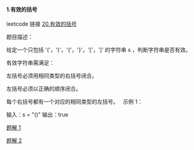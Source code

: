 
#### 1.有效的括号

leetcode 链接 [20.有效的括号](https://leetcode.cn/problems/valid-parentheses/)

题目描述：

给定一个只包括 '('，')'，'{'，'}'，'['，']' 的字符串 s ，判断字符串是否有效。

有效字符串需满足：

左括号必须用相同类型的右括号闭合。

左括号必须以正确的顺序闭合。

每个右括号都有一个对应的相同类型的左括号。
 
示例 1：

输入：s = "()"
输出：true

[题解 1](Codes/算法/栈的Leetcode题目/20.有效的括号.ts)

[题解 2](Codes/算法/栈的Leetcode题目/20.有效的括号2.ts)
